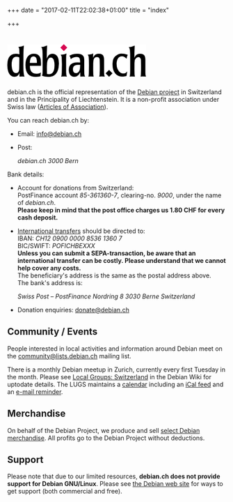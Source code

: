 +++
date = "2017-02-11T22:02:38+01:00"
title = "index"

+++

# ![debian.ch](img/debian_ch-text.png)

debian.ch is the official representation of the [Debian project](http://www.debian.org/) in Switzerland and in the Principality of Liechtenstein. It is a non-profit association under Swiss law ([Articles of Association](articles_of_association.pdf)).

You can reach debian.ch by:

*   Email: [info<span>@</span>debian<span>.</span>ch](mailto:info%40debian.ch)
*   Post:  

    <address>debian.ch  
    3000 Bern</address>

Bank details:

*   Account for donations from Switzerland:  
    PostFinance account _85-361360-7_, clearing-no. _9000_, under the name of _debian.ch_.  
    **Please keep in mind that the post office charges us 1.80 CHF for every cash deposit.**
*   [International transfers](http://www.postfinance.ch/pf/content/en/seg/biz/product/pay/internat/inbound.html) should be directed to:  
    IBAN: _CH12 0900 0000 8536 1360 7_  
    BIC/SWIFT: _POFICHBEXXX_  
    **Unless you can submit a SEPA-transaction, be aware that an international transfer can be costly. Please understand that we cannot help cover any costs.**  
    The beneficiary's address is the same as the postal address above.  
    The bank's address is:  

    <address>Swiss Post – PostFinance  
    Nordring 8  
    3030 Berne  
    Switzerland</address>

*   Donation enquiries: [donate<span>@</span>debian<span>.</span>ch](mailto:donate%40debian.ch)

## Community / Events

People interested in local activities and information around Debian meet on the [community<span>@</span>lists<span>.</span>debian<span>.</span>ch](http://lists.debian.ch/) mailing list.

There is a monthly Debian meetup in Zurich, currently every first Tuesday in the month. Please see [Local Groups: Switzerland](https://wiki.debian.org/LocalGroups#Switzerland) in the Debian Wiki for uptodate details. The LUGS maintains a [calendar](http://www.lugs.ch/lugs/termine/) including an [iCal feed](http://www.lugs.ch/lugs/termine/ical/debian.ics) and an [e-mail reminder](http://lists.lugs.ch/reminder.cgi).

## Merchandise

On behalf of the Debian Project, we produce and sell [select Debian merchandise](merchandise/). All profits go to the Debian Project without deductions.

## Support

Please note that due to our limited resources, **debian.ch does not provide support for Debian GNU/Linux**. Please see [the Debian web site](http://www.debian.org/support) for ways to get support (both commercial and free).

